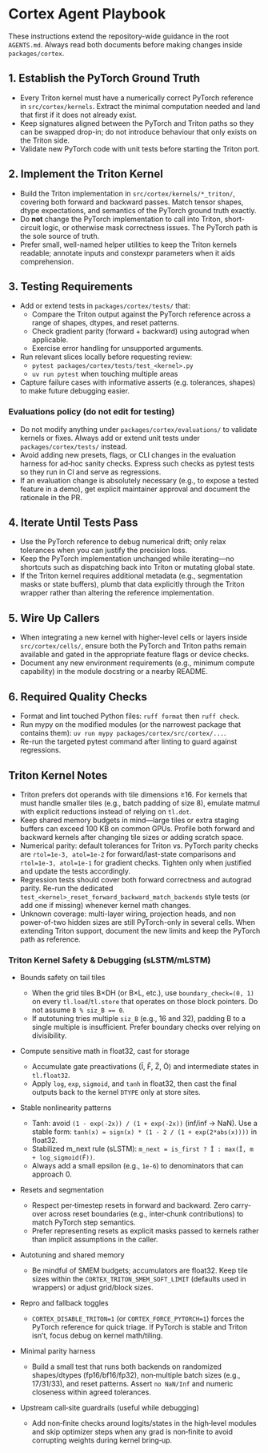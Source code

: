 # Cortex Agent Playbook

These instructions extend the repository-wide guidance in the root `AGENTS.md`. Always read both documents before making
changes inside `packages/cortex`.

## 1. Establish the PyTorch Ground Truth

- Every Triton kernel must have a numerically correct PyTorch reference in `src/cortex/kernels`. Extract the minimal
  computation needed and land that first if it does not already exist.
- Keep signatures aligned between the PyTorch and Triton paths so they can be swapped drop-in; do not introduce
  behaviour that only exists on the Triton side.
- Validate new PyTorch code with unit tests before starting the Triton port.

## 2. Implement the Triton Kernel

- Build the Triton implementation in `src/cortex/kernels/*_triton/`, covering both forward and backward passes. Match
  tensor shapes, dtype expectations, and semantics of the PyTorch ground truth exactly.
- Do **not** change the PyTorch implementation to call into Triton, short-circuit logic, or otherwise mask correctness
  issues. The PyTorch path is the sole source of truth.
- Prefer small, well-named helper utilities to keep the Triton kernels readable; annotate inputs and constexpr
  parameters when it aids comprehension.

## 3. Testing Requirements

- Add or extend tests in `packages/cortex/tests/` that:
  - Compare the Triton output against the PyTorch reference across a range of shapes, dtypes, and reset patterns.
  - Check gradient parity (forward + backward) using autograd when applicable.
  - Exercise error handling for unsupported arguments.
- Run relevant slices locally before requesting review:
  - `pytest packages/cortex/tests/test_<kernel>.py`
  - `uv run pytest` when touching multiple areas
- Capture failure cases with informative asserts (e.g. tolerances, shapes) to make future debugging easier.

### Evaluations policy (do not edit for testing)

- Do not modify anything under `packages/cortex/evaluations/` to validate kernels or fixes. Always add or extend unit
  tests under `packages/cortex/tests/` instead.
- Avoid adding new presets, flags, or CLI changes in the evaluation harness for ad‑hoc sanity checks. Express such
  checks as pytest tests so they run in CI and serve as regressions.
- If an evaluation change is absolutely necessary (e.g., to expose a tested feature in a demo), get explicit maintainer
  approval and document the rationale in the PR.

## 4. Iterate Until Tests Pass

- Use the PyTorch reference to debug numerical drift; only relax tolerances when you can justify the precision loss.
- Keep the PyTorch implementation unchanged while iterating—no shortcuts such as dispatching back into Triton or
  mutating global state.
- If the Triton kernel requires additional metadata (e.g., segmentation masks or state buffers), plumb that data
  explicitly through the Triton wrapper rather than altering the reference implementation.

## 5. Wire Up Callers

- When integrating a new kernel with higher-level cells or layers inside `src/cortex/cells/`, ensure both the PyTorch
  and Triton paths remain available and gated in the appropriate feature flags or device checks.
- Document any new environment requirements (e.g., minimum compute capability) in the module docstring or a nearby
  README.

## 6. Required Quality Checks

- Format and lint touched Python files: `ruff format` then `ruff check`.
- Run mypy on the modified modules (or the narrowest package that contains them):
  `uv run mypy packages/cortex/src/cortex/...`.
- Re-run the targeted pytest command after linting to guard against regressions.

## Triton Kernel Notes

- Triton prefers dot operands with tile dimensions ≥16. For kernels that must handle smaller tiles (e.g., batch padding
  of size 8), emulate matmul with explicit reductions instead of relying on `tl.dot`.
- Keep shared memory budgets in mind—large tiles or extra staging buffers can exceed 100 KB on common GPUs. Profile both
  forward and backward kernels after changing tile sizes or adding scratch space.
- Numerical parity: default tolerances for Triton vs. PyTorch parity checks are `rtol=1e-3, atol=1e-2` for
  forward/last-state comparisons and `rtol=1e-3, atol=1e-1` for gradient checks. Tighten only when justified and update
  the tests accordingly.
- Regression tests should cover both forward correctness and autograd parity. Re-run the dedicated
  `test_<kernel>_reset_forward_backward_match_backends` style tests (or add one if missing) whenever kernel math
  changes.
- Unknown coverage: multi-layer wiring, projection heads, and non power-of-two hidden sizes are still PyTorch-only in
  several cells. When extending Triton support, document the new limits and keep the PyTorch path as reference.

### Triton Kernel Safety & Debugging (sLSTM/mLSTM)

- Bounds safety on tail tiles

  - When the grid tiles B×DH (or B×L, etc.), use `boundary_check=(0, 1)` on every `tl.load`/`tl.store` that operates on
    those block pointers. Do not assume `B % siz_B == 0`.
  - If autotuning tries multiple `siz_B` (e.g., 16 and 32), padding B to a single multiple is insufficient. Prefer
    boundary checks over relying on divisibility.

- Compute sensitive math in float32, cast for storage

  - Accumulate gate preactivations (Ī, F̄, Z̄, Ō) and intermediate states in `tl.float32`.
  - Apply `log`, `exp`, `sigmoid`, and `tanh` in float32, then cast the final outputs back to the kernel `DTYPE` only at
    store sites.

- Stable nonlinearity patterns

  - Tanh: avoid `(1 - exp(-2x)) / (1 + exp(-2x))` (inf/inf → NaN). Use a stable form:
    `tanh(x) = sign(x) * (1 - 2 / (1 + exp(2*abs(x))))` in float32.
  - Stabilized m_next rule (sLSTM): `m_next = is_first ? Ī : max(Ī, m + log_sigmoid(F̄))`.
  - Always add a small epsilon (e.g., `1e-6`) to denominators that can approach 0.

- Resets and segmentation

  - Respect per‑timestep resets in forward and backward. Zero carry-over across reset boundaries (e.g., inter‑chunk
    contributions) to match PyTorch step semantics.
  - Prefer representing resets as explicit masks passed to kernels rather than implicit assumptions in the caller.

- Autotuning and shared memory

  - Be mindful of SMEM budgets; accumulators are float32. Keep tile sizes within the `CORTEX_TRITON_SMEM_SOFT_LIMIT`
    (defaults used in wrappers) or adjust grid/block sizes.

- Repro and fallback toggles

  - `CORTEX_DISABLE_TRITON=1` (or `CORTEX_FORCE_PYTORCH=1`) forces the PyTorch reference for quick triage. If PyTorch is
    stable and Triton isn’t, focus debug on kernel math/tiling.

- Minimal parity harness

  - Build a small test that runs both backends on randomized shapes/dtypes (fp16/bf16/fp32), non‑multiple batch sizes
    (e.g., 17/31/33), and reset patterns. Assert `no NaN/Inf` and numeric closeness within agreed tolerances.

- Upstream call‑site guardrails (useful while debugging)
  - Add non‑finite checks around logits/states in the high‑level modules and skip optimizer steps when any grad is
    non‑finite to avoid corrupting weights during kernel bring‑up.
